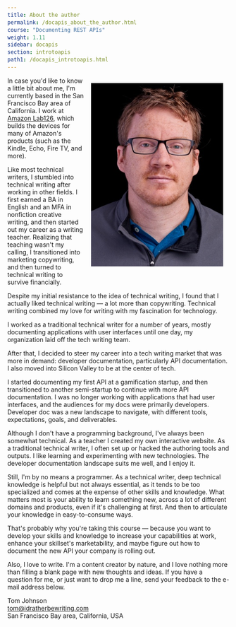 ```yaml
---
title: About the author
permalink: /docapis_about_the_author.html
course: "Documenting REST APIs"
weight: 1.11
sidebar: docapis
section: introtoapis
path1: /docapis_introtoapis.html
---
```


<img src="images/tomjohnson.jpg" class="small" style="float: right; padding:1em;"/>

In case you'd like to know a little bit about me, I'm currently based in the San Francisco Bay area of California. I work at [Amazon Lab126](http://www.lab126.com/), which builds the devices for many of Amazon's products (such as the Kindle, Echo, Fire TV, and more).

Like most technical writers, I stumbled into technical writing after working in other fields. I first earned a BA in English and an MFA in nonfiction creative writing, and then started out my career as a writing teacher. Realizing that teaching wasn't my calling, I transitioned into marketing copywriting, and then turned to technical writing to survive financially.

Despite my initial resistance to the idea of technical writing, I found that I actually liked technical writing &mdash; a lot more than copywriting. Technical writing combined my love for writing with my fascination for technology.

I worked as a traditional technical writer for a number of years, mostly documenting applications with user interfaces until one day, my organization laid off the tech writing team.

After that, I decided to steer my career into a tech writing market that was more in demand: developer documentation, particularly API documentation. I also moved into Silicon Valley to be at the center of tech.

I started documenting my first API at a gamification startup, and then transitioned to another semi-startup to continue with more API documentation. I was no longer working with applications that had user interfaces, and the audiences for my docs were primarily developers. Developer doc was a new landscape to navigate, with different tools, expectations, goals, and deliverables.

Although I don't have a programming background, I've always been somewhat technical. As a teacher I created my own interactive website. As a traditional technical writer, I often set up or hacked the authoring tools and outputs. I like learning and experimenting with new technologies. The developer documentation landscape suits me well, and I enjoy it.

Still, I'm by no means a programmer. As a technical writer, deep technical knowledge is helpful but not always essential, as it tends to be too specialized and comes at the expense of other skills and knowledge. What matters most is your ability to learn something new, across a lot of different domains and products, even if it's challenging at first. And then to articulate your knowledge in easy-to-consume ways.

That's probably why you're taking this course &mdash; because you want to develop your skills and knowledge to increase your capabilities at work, enhance your skillset's marketability, and maybe figure out how to document the new API your company is rolling out.

Also, I love to write. I'm a content creator by nature, and I love nothing more than filling a blank page with new thoughts and ideas. If you have a question for me, or just want to drop me a line, send your feedback to the e-mail address below.

Tom Johnson  
[tom@idratherbewriting.com](mailto:tom@idratherbewriting.com)  
San Francisco Bay area, California, USA
